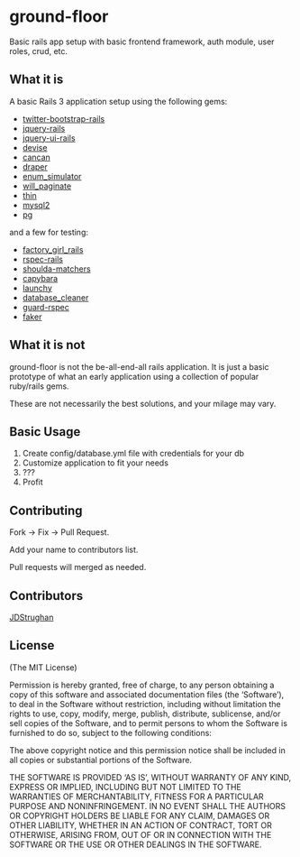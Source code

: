 # ground-floor

Basic rails app setup with basic frontend framework, auth module, user roles, crud, etc.

## What it is

A basic Rails 3 application setup using the following gems: 

 - [twitter-bootstrap-rails](https://github.com/seyhunak/twitter-bootstrap-rails) <a href="http://railscasts.com/episodes/328-twitter-bootstrap-basics"><img width="70" height="12" src="http://oi49.tinypic.com/s5wn05.jpg" border=0  style="margin: 2px 0 -2px 0"></img></a>
 - [jquery-rails](https://github.com/rails/jquery-rails) <a href="http://railscasts.com/episodes/136-jquery-ajax-revised"><img width="70" height="12" src="http://oi49.tinypic.com/s5wn05.jpg" border=0  style="margin: 2px 0 -2px 0" /></a>
 - [jquery-ui-rails](https://github.com/joliss/jquery-ui-rails)
 - [devise](https://github.com/plataformatec/devise) <a href="http://railscasts.com/episodes/209-devise-revised"><img width="70" height="12" src="http://oi49.tinypic.com/s5wn05.jpg" border=0  style="margin: 2px 0 -2px 0" /></a>
 - [cancan](https://github.com/ryanb/cancan) <a href="http://railscasts.com/episodes/210-customizing-devise"><img width="70" height="12" src="http://oi49.tinypic.com/s5wn05.jpg" border=0  style="margin: 2px 0 -2px 0" /></a>
 - [draper](https://github.com/drapergem/draper) <a href="http://railscasts.com/episodes/286-draper"><img width="70" height="12" src="http://oi49.tinypic.com/s5wn05.jpg" border=0  style="margin: 2px 0 -2px 0" /></a>
 - [enum_simulator](https://github.com/centresource/enum_simulator)
 - [will_paginate](https://github.com/mislav/will_paginate) <a href="http://railscasts.com/episodes/51-will-paginate-revised"><img width="70" height="12" src="http://oi49.tinypic.com/s5wn05.jpg" border=0  style="margin: 2px 0 -2px 0" /></a>
 - [thin](http://code.macournoyer.com/thin/)
 - [mysql2](https://github.com/brianmario/mysql2)
 - [pg](https://bitbucket.org/ged/ruby-pg/wiki/Home)

and a few for testing:

 - [factory\_girl\_rails](http://github.com/thoughtbot/factory_girl_rails) <a href="http://railscasts.com/episodes/158-factories-not-fixtures-revised"><img width="70" height="12" src="http://oi49.tinypic.com/s5wn05.jpg" border=0  style="margin: 2px 0 -2px 0" /></a>
 - [rspec-rails](https://github.com/rspec/rspec-rails) <a href="http://railscasts.com/episodes/257-request-specs-and-capybara"><img width="70" height="12" src="http://oi49.tinypic.com/s5wn05.jpg" border=0  style="margin: 2px 0 -2px 0" /></a>
 - [shoulda-matchers](https://github.com/thoughtbot/shoulda-matchers) 
 - [capybara](https://github.com/jnicklas/capybara) <a href="http://railscasts.com/episodes/257-request-specs-and-capybara"><img width="70" height="12" src="http://oi49.tinypic.com/s5wn05.jpg" border=0  style="margin: 2px 0 -2px 0" /></a>
 - [launchy](https://github.com/copiousfreetime/launchy) <a href="http://railscasts.com/episodes/257-request-specs-and-capybara"><img width="70" height="12" src="http://oi49.tinypic.com/s5wn05.jpg" border=0  style="margin: 2px 0 -2px 0" /></a>
 - [database_cleaner](https://github.com/bmabey/database_cleaner) <a href="http://railscasts.com/episodes/257-request-specs-and-capybara"><img width="70" height="12" src="http://oi49.tinypic.com/s5wn05.jpg" border=0  style="margin: 2px 0 -2px 0" /></a>
 - [guard-rspec](https://github.com/guard/guard-rspec) <a href="http://railscasts.com/episodes/275-how-i-test"><img width="70" height="12" src="http://oi49.tinypic.com/s5wn05.jpg" border=0  style="margin: 2px 0 -2px 0" /></a>
 - [faker](http://faker.rubyforge.org/) <a href="http://railscasts.com/episodes/126-populating-a-database"><img width="70" height="12" src="http://oi49.tinypic.com/s5wn05.jpg" border=0  style="margin: 2px 0 -2px 0" /></a>

## What it is not

ground-floor is not the be-all-end-all rails application.  It is just a basic prototype of what an early application using a collection of popular ruby/rails gems.  

These are not necessarily the best solutions, and your milage may vary.

## Basic Usage

1. Create config/database.yml file with credentials for your db
2. Customize application to fit your needs
3. ???
4. Profit

## Contributing
Fork -> Fix -> Pull Request.  

Add your name to contributors list.  

Pull requests will merged as needed.

## Contributors
[JDStrughan](http://github.com/JDStraughan)

## License
(The MIT License)

Permission is hereby granted, free of charge, to any person obtaining a copy of this software and associated documentation files (the ‘Software’), to deal in the Software without restriction, including without limitation the rights to use, copy, modify, merge, publish, distribute, sublicense, and/or sell copies of the Software, and to permit persons to whom the Software is furnished to do so, subject to the following conditions:

The above copyright notice and this permission notice shall be included in all copies or substantial portions of the Software.

THE SOFTWARE IS PROVIDED ‘AS IS’, WITHOUT WARRANTY OF ANY KIND, EXPRESS OR IMPLIED, INCLUDING BUT NOT LIMITED TO THE WARRANTIES OF MERCHANTABILITY, FITNESS FOR A PARTICULAR PURPOSE AND NONINFRINGEMENT. IN NO EVENT SHALL THE AUTHORS OR COPYRIGHT HOLDERS BE LIABLE FOR ANY CLAIM, DAMAGES OR OTHER LIABILITY, WHETHER IN AN ACTION OF CONTRACT, TORT OR OTHERWISE, ARISING FROM, OUT OF OR IN CONNECTION WITH THE SOFTWARE OR THE USE OR OTHER DEALINGS IN THE SOFTWARE.